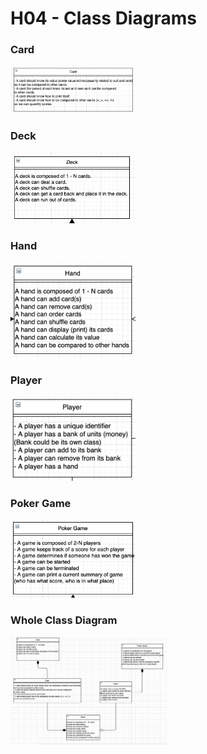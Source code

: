 <!--
 
 ##     ##   #####   ##                                    
 ##     ##  ##   ##  ##    ##                              
 ##     ## ##     ## ##    ##                              
 ######### ##     ## ##    ##                              
 ##     ## ##     ## #########                             
 ##     ##  ##   ##        ##                              
 ##     ##   #####         ##                              
  #######     ##   ##         #######                      
 ##     ##  ####   ##    ##  ##     ##                     
        ##    ##   ##    ##         ##                     
  #######     ##   ##    ##   #######                      
 ##           ##   #########        ##                     
 ##           ##         ##  ##     ##                     
 #########  ######       ##   #######                      
 ########   #######  ########  ######## ######## ########  
 ##     ## ##     ## ##     ##    ##    ##       ##     ## 
 ##     ## ##     ## ##     ##    ##    ##       ##     ## 
 ########  ##     ## ########     ##    ######   ########  
 ##        ##     ## ##   ##      ##    ##       ##   ##   
 ##        ##     ## ##    ##     ##    ##       ##    ##  
 ##         #######  ##     ##    ##    ######## ##     ## 
 
-->

# H04 - Class Diagrams
### Card

<img src="https://github.com/jtporter0429/Pictures-for-markdown/blob/master/Card%20Class.png" width="200">

### Deck

<img src="https://github.com/jtporter0429/Pictures-for-markdown/blob/master/Deck%20Class.png" width="200">

### Hand

<img src="https://github.com/jtporter0429/Pictures-for-markdown/blob/master/Hand%20Class.png" width="200">

### Player

<img src="https://github.com/jtporter0429/Pictures-for-markdown/blob/master/Player%20Class.png" width="200">

### Poker Game

<img src="https://github.com/jtporter0429/Pictures-for-markdown/blob/master/Game%20Class.png" width="200">

### Whole Class Diagram

<img src="https://github.com/jtporter0429/Pictures-for-markdown/blob/master/Class%20Diagram.png" width="250">